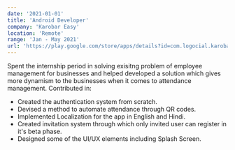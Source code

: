 ```yaml
---
date: '2021-01-01'
title: 'Android Developer'
company: 'Karobar Easy'
location: 'Remote'
range: 'Jan - May 2021'
url: 'https://play.google.com/store/apps/details?id=com.logocial.karobar'
---
```


Spent the internship period in solving exisitng problem of employee management for businesses and helped developed a solution which gives more dynamism to the businesses when it comes to attendance management. Contributed in:
<ul>
<li> Created the authentication system from scratch.</li>
<li> Devised a method to automate attendance through QR codes.</li>
<li> Implemented Localization for the app in English and Hindi.</li>
<li> Created invitation system through which only invited user can register in it's beta phase.</li>
<li> Designed some of the UI/UX elements including Splash Screen.</li>
</ul>